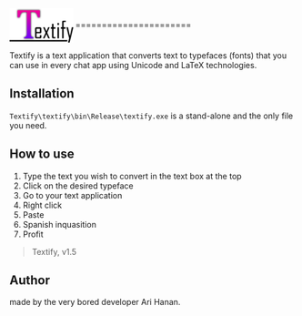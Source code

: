 <img src="https://github.com/AriHanan/Textify/blob/master/Resources/full%20logo.png" alt="Textify" title="Textify" align="center" height="60" />
======================

Textify is a text application that converts text to typefaces (fonts) that you can use in every chat app using Unicode and LaTeX technologies.

## Installation
`Textify\textify\bin\Release\textify.exe` is a stand-alone and the only file you need.

## How to use
1. Type the text you wish to convert in the text box at the top
2. Click on the desired typeface
3. Go to your text application
4. Right click
5. Paste
6. Spanish inquasition
7. Profit

> Textify, v1.5

## Author
made by the very bored developer Ari Hanan.
